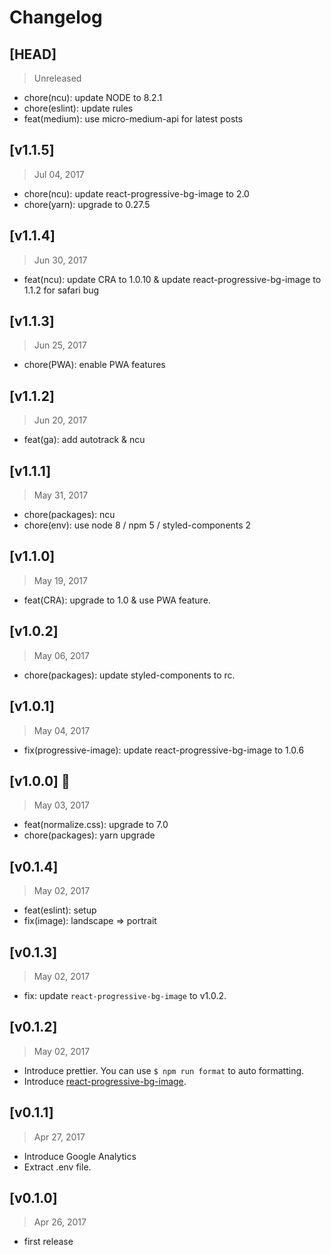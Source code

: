 # Changelog

## [HEAD]
> Unreleased

* chore(ncu): update NODE to 8.2.1
* chore(eslint): update rules
* feat(medium): use micro-medium-api for latest posts

## [v1.1.5]
> Jul 04, 2017

* chore(ncu): update react-progressive-bg-image to 2.0
* chore(yarn): upgrade to 0.27.5

## [v1.1.4]
> Jun 30, 2017

* feat(ncu): update CRA to 1.0.10 & update react-progressive-bg-image to 1.1.2 for safari bug

## [v1.1.3]
> Jun 25, 2017

* chore(PWA): enable PWA features

## [v1.1.2]
> Jun 20, 2017

* feat(ga): add autotrack & ncu

## [v1.1.1]
> May 31, 2017

* chore(packages): ncu
* chore(env): use node 8 / npm 5 / styled-components 2

## [v1.1.0]
> May 19, 2017

* feat(CRA): upgrade to 1.0 & use PWA feature.

## [v1.0.2]
> May 06, 2017

* chore(packages): update styled-components to rc.

## [v1.0.1]
> May 04, 2017

* fix(progressive-image): update react-progressive-bg-image to 1.0.6

## [v1.0.0] 🚀
> May 03, 2017

* feat(normalize.css): upgrade to 7.0
* chore(packages): yarn upgrade

## [v0.1.4]
> May 02, 2017

* feat(eslint): setup
* fix(image): landscape => portrait

## [v0.1.3]
> May 02, 2017

* fix: update `react-progressive-bg-image` to v1.0.2.

## [v0.1.2]
> May 02, 2017

* Introduce prettier. You can use `$ npm run format` to auto formatting.
* Introduce [react-progressive-bg-image](https://github.com/evenchange4/react-progressive-bg-image).

## [v0.1.1]
> Apr 27, 2017

* Introduce Google Analytics
* Extract .env file.

## [v0.1.0]
> Apr 26, 2017

* first release
